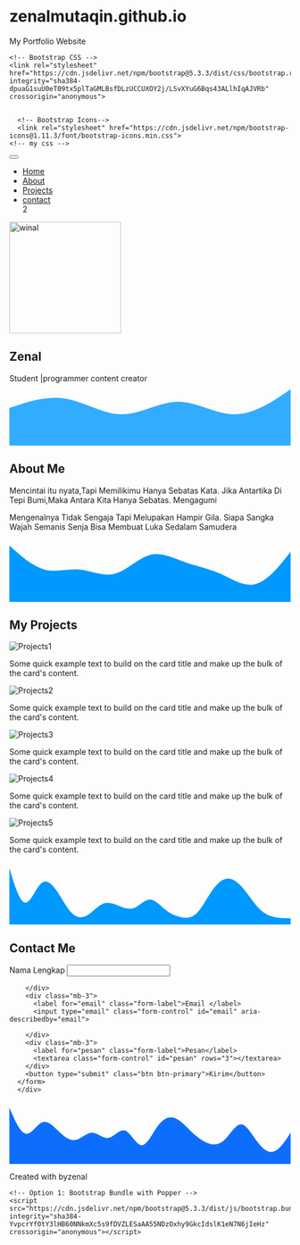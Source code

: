 # zenalmutaqin.github.io
My Portfolio Website
<!doctype html>
<html lang="en" dir="ltr">
  <head>
    <!-- Required meta tags -->
    <meta charset="utf-8">
    <meta name="viewport" content="width=device-width, initial-scale=1">

    <!-- Bootstrap CSS -->
    <link rel="stylesheet" href="https://cdn.jsdelivr.net/npm/bootstrap@5.3.3/dist/css/bootstrap.rtl.min.css" integrity="sha384-dpuaG1suU0eT09tx5plTaGMLBsfDLzUCCUXOY2j/LSvXYuG6Bqs43ALlhIqAJVRb" crossorigin="anonymous">


      <!-- Bootstrap Icons-->
      <link rel="stylesheet" href="https://cdn.jsdelivr.net/npm/bootstrap-icons@1.11.3/font/bootstrap-icons.min.css">
    <!-- my css -->
<link rel="stylesheet" href="style.css"> 
    <title> Portfolio |zenal</title>
  </head>
  <body id="home">
    <!-- navbar -->
  <nav class="navbar navbar-expand-lg navbar-dark bg-primary shadow-sm fixed-top">
  <div class="container">
    <a class="navbar-brand" href="#"></a>
    <button class="navbar-toggler" type="button" data-bs-toggle="collapse" data-bs-target="#navbarNav" aria-controls="navbarNav" aria-expanded="false" aria-label="Toggle navigation">
      <span class="navbar-toggler-icon"></span>
    </button>
    <div class="collapse navbar-collapse" id="navbarNav">
      <ul class="navbar-nav ms-auto">
        <li class="nav-item">
          <a class="nav-link active" aria-current="page" href="#home">Home</a>
        </li>
        <li class="nav-item">
          <a class="nav-link" href="#about">About</a>
        </li>
        <li class="nav-item">
          <a class="nav-link" href="#projects">Projects</a>
        </li>
        <li class="nav-item">
          <a class="nav-link" href="#contact">contact</a>
        </li>2
      </ul>
    </div>
  </div>
</nav>
<!--akhir navbar-->
<!--jumbotron-->
<section class="jumbotron text-center">
  <img src="img/kfc.png" alt="winal" width="200" class="rounded-circle img-thumbnail">
  
  <h1 class="display-4">Zenal</h1>
  <p class="lead">Student |programmer content creator
    <svg xmlns="http://www.w3.org/2000/svg" viewBox="0 0 1440 320"><path fill="#0099ff" fill-opacity="0.8" d="M0,128L48,112C96,96,192,64,288,80C384,96,480,160,576,160C672,160,768,96,864,96C960,96,1056,160,1152,160C1248,160,1344,96,1392,64L1440,32L1440,320L1392,320C1344,320,1248,320,1152,320C1056,320,960,320,864,320C768,320,672,320,576,320C480,320,384,320,288,320C192,320,96,320,48,320L0,320Z"></path></svg>
</section>
<!--akhir jumbotron-->
   <!--about-->
   <section id="about"> 
<div class="container">
<div class="row text-center mb-3">
<div class="col">
  <h2>About Me</h2>
</div>
</div>
<div class="row justify-content-center fs-5 text-center">
<div class="col-md-4">
  <p>Mencintai itu nyata,Tapi Memilikimu Hanya Sebatas Kata.
  Jika Antartika Di Tepi Bumi,Maka Antara Kita Hanya Sebatas. Mengagumi</p>
</div>
<div class="col-4">
  <p>Mengenalnya Tidak Sengaja Tapi Melupakan Hampir Gila.
  Siapa Sangka Wajah Semanis Senja Bisa Membuat Luka Sedalam Samudera</p>

</div>
</div>
</div>
<svg xmlns="http://www.w3.org/2000/svg" viewBox="0 0 1440 320"><path fill="#0099ff" fill-opacity="1" d="M0,32L30,58.7C60,85,120,139,180,154.7C240,171,300,149,360,154.7C420,160,480,192,540,176C600,160,660,96,720,80C780,64,840,96,900,117.3C960,139,1020,149,1080,176C1140,203,1200,245,1260,229.3C1320,213,1380,139,1410,101.3L1440,64L1440,320L1410,320C1380,320,1320,320,1260,320C1200,320,1140,320,1080,320C1020,320,960,320,900,320C840,320,780,320,720,320C660,320,600,320,540,320C480,320,420,320,360,320C300,320,240,320,180,320C120,320,60,320,30,320L0,320Z"></path></svg>
</section>

<!--akhir about-->
<!--Projects-->
<section id="projects" > 
	<div class="container">
		<div class="row text-center mb-3">
      <div class="col">
        <h2>My Projects</h2>
      </div>
			</div>
	<div class="row justify-content-center"> 
  <div class="col-md-4 mb-3">
  <div class="card">
  <img src="img/ml.png" class="card-img-top" alt="Projects1">
  <div class="card-body">
    <p class="card-text">Some quick example text to build on the card title and make up the bulk of the card's content.</p>
  </div>
</div>
</div>
<div class="col-md-4 mb-3">
  <div class="card">
  <img src="img/legend.png" class="card-img-top" alt="Projects2">
  <div class="card-body">
    <p class="card-text">Some quick example text to build on the card title and make up the bulk of the card's content.</p>
  </div>
</div>
</div>
<div class="col-md-4 mb-3">
  <div class="card">
  <img src="img/epick.png" class="card-img-top" alt="Projects3">
  <div class="card-body">
    <p class="card-text">Some quick example text to build on the card title and make up the bulk of the card's content.</p>
  </div>
</div>
</div>
<div class="col-md-4 mb-3">
  <div class="card">
  <img src="img/gm.png" class="card-img-top" alt="Projects4">
  <div class="card-body">
    <p class="card-text">Some quick example text to build on the card title and make up the bulk of the card's content.</p>
  </div>
</div>
</div>
<div class="col-md-4 mb-3">
  <div class="card">
  <img src="img/master.png" class="card-img-top" alt="Projects5">
  <div class="card-body">
    <p class="card-text">Some quick example text to build on the card title and make up the bulk of the card's content.</p>
  </div>
</div>
</div>
    </div>
    </div>
    <svg xmlns="http://www.w3.org/2000/svg" viewBox="0 0 1440 320"><path fill="#0099ff" fill-opacity="1" d="M0,32L13.3,74.7C26.7,117,53,203,80,208C106.7,213,133,139,160,112C186.7,85,213,107,240,144C266.7,181,293,235,320,261.3C346.7,288,373,288,400,272C426.7,256,453,224,480,213.3C506.7,203,533,213,560,224C586.7,235,613,245,640,234.7C666.7,224,693,192,720,192C746.7,192,773,224,800,245.3C826.7,267,853,277,880,282.7C906.7,288,933,288,960,261.3C986.7,235,1013,181,1040,144C1066.7,107,1093,85,1120,85.3C1146.7,85,1173,107,1200,138.7C1226.7,171,1253,213,1280,240C1306.7,267,1333,277,1360,282.7C1386.7,288,1413,288,1427,288L1440,288L1440,320L1426.7,320C1413.3,320,1387,320,1360,320C1333.3,320,1307,320,1280,320C1253.3,320,1227,320,1200,320C1173.3,320,1147,320,1120,320C1093.3,320,1067,320,1040,320C1013.3,320,987,320,960,320C933.3,320,907,320,880,320C853.3,320,827,320,800,320C773.3,320,747,320,720,320C693.3,320,667,320,640,320C613.3,320,587,320,560,320C533.3,320,507,320,480,320C453.3,320,427,320,400,320C373.3,320,347,320,320,320C293.3,320,267,320,240,320C213.3,320,187,320,160,320C133.3,320,107,320,80,320C53.3,320,27,320,13,320L0,320Z"></path></svg>


</section>
<!--Akhir Projects-->
<!--Contact-->
<section id="contact" > 
<div class="container">
  <div class="row text-center mb-3">
    <div class="col">
      <h2>Contact Me </h2>
    </div>
  </div>
  <div class="row justify-content-center">
    <div class="col-md-6">
      <form>
        <div class="mb-3">
          <label for="name" class="form-label">Nama Lengkap</label>
          <input type="text" class="form-control" id="name" aria-describedby="name">
         
        </div>
        <div class="mb-3">
          <label for="email" class="form-label">Email </label>
          <input type="email" class="form-control" id="email" aria-describedby="email">
         
        </div>
        <div class="mb-3">
          <label for="pesan" class="form-label">Pesan</label>
          <textarea class="form-control" id="pesan" rows="3"></textarea>
        </div>
        <button type="submit" class="btn btn-primary">Kirim</button>
      </form>
      </div>
  </div>
</div>
<svg xmlns="http://www.w3.org/2000/svg" viewBox="0 0 1440 320"><path fill="#0d6efd" fill-opacity="1" d="M0,32L14.1,64C28.2,96,56,160,85,165.3C112.9,171,141,117,169,106.7C197.6,96,226,128,254,154.7C282.4,181,311,203,339,197.3C367.1,192,395,160,424,160C451.8,160,480,192,508,186.7C536.5,181,565,139,593,149.3C621.2,160,649,224,678,224C705.9,224,734,160,762,122.7C790.6,85,819,75,847,85.3C875.3,96,904,128,932,154.7C960,181,988,203,1016,213.3C1044.7,224,1073,224,1101,197.3C1129.4,171,1158,117,1186,117.3C1214.1,117,1242,171,1271,208C1298.8,245,1327,267,1355,256C1383.5,245,1412,203,1426,181.3L1440,160L1440,320L1425.9,320C1411.8,320,1384,320,1355,320C1327.1,320,1299,320,1271,320C1242.4,320,1214,320,1186,320C1157.6,320,1129,320,1101,320C1072.9,320,1045,320,1016,320C988.2,320,960,320,932,320C903.5,320,875,320,847,320C818.8,320,791,320,762,320C734.1,320,706,320,678,320C649.4,320,621,320,593,320C564.7,320,536,320,508,320C480,320,452,320,424,320C395.3,320,367,320,339,320C310.6,320,282,320,254,320C225.9,320,198,320,169,320C141.2,320,113,320,85,320C56.5,320,28,320,14,320L0,320Z"></path></svg>
</section>
<!--Akhir Contact-->
<!--Footer-->
<footer class="bg-primary text-white text-center pb-5 ">
 <p>Created with <i class="bi bi-emoji-kiss text-dark"></i> byzenal</p>
</footer>
<!--Akhir Footer-->
    <!-- Optional JavaScript; choose one of the two! -->

    <!-- Option 1: Bootstrap Bundle with Popper -->
    <script src="https://cdn.jsdelivr.net/npm/bootstrap@5.3.3/dist/js/bootstrap.bundle.min.js" integrity="sha384-YvpcrYf0tY3lHB60NNkmXc5s9fDVZLESaAA55NDzOxhy9GkcIdslK1eN7N6jIeHz" crossorigin="anonymous"></script>

  </body>

</html>

